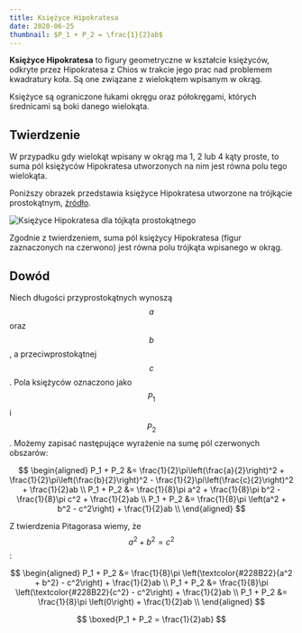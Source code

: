 ```yaml
---
title: Księżyce Hipokratesa
date: 2020-06-25
thumbnail: $P_1 + P_2 = \frac{1}{2}ab$
---
```


**Księżyce Hipokratesa** to figury geometryczne w kształcie księżyców, odkryte przez Hipokratesa z Chios w trakcie jego prac nad problemem kwadratury koła. Są one związane z wielokątem wpisanym w okrąg.

Księżyce są ograniczone łukami okręgu oraz półokręgami, których średnicami są boki danego wielokąta.

## Twierdzenie

W przypadku gdy wielokąt wpisany w okrąg ma 1, 2 lub 4 kąty proste, to suma pól księżyców Hipokratesa utworzonych na nim jest równa polu tego wielokąta.

Poniższy obrazek przedstawia księżyce Hipokratesa utworzone na trójkącie prostokątnym, [źródło](https://pl.wikipedia.org/wiki/Księżyce_Hipokratesa).

![Księżyce Hipokratesa dla tójkąta prostokątnego](/images/ksiezyce-hipokratesa-trojkat.png)

Zgodnie z twierdzeniem, suma pól księżycy Hipokratesa (figur zaznaczonych na czerwono) jest równa polu trójkąta wpisanego w okrąg.

## Dowód

Niech długości przyprostokątnych wynoszą $$a$$ oraz $$b$$, a przeciwprostokątnej $$c$$. Pola księżyców oznaczono jako $$P_1$$ i $$P_2$$. Możemy zapisać następujące wyrażenie na sumę pól czerwonych obszarów:

$$
\begin{aligned}
P_1 + P_2 &= \frac{1}{2}\pi\left(\frac{a}{2}\right)^2 + \frac{1}{2}\pi\left(\frac{b}{2}\right)^2 - \frac{1}{2}\pi\left(\frac{c}{2}\right)^2 + \frac{1}{2}ab \\
P_1 + P_2 &= \frac{1}{8}\pi a^2 + \frac{1}{8}\pi b^2 - \frac{1}{8}\pi c^2 + \frac{1}{2}ab \\
P_1 + P_2 &= \frac{1}{8}\pi \left(a^2 + b^2 - c^2\right) + \frac{1}{2}ab \\
\end{aligned}
$$

Z twierdzenia Pitagorasa wiemy, że $$a^2 + b^2 = c^2$$:

$$
\begin{aligned}
P_1 + P_2 &= \frac{1}{8}\pi \left(\textcolor{#228B22}{a^2 + b^2} - c^2\right) + \frac{1}{2}ab \\
P_1 + P_2 &= \frac{1}{8}\pi \left(\textcolor{#228B22}{c^2} - c^2\right) + \frac{1}{2}ab \\
P_1 + P_2 &= \frac{1}{8}\pi \left(0\right) + \frac{1}{2}ab \\
\end{aligned}
$$

$$
\boxed{P_1 + P_2 = \frac{1}{2}ab}
$$
